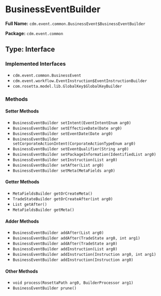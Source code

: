 # BusinessEventBuilder

**Full Name:** `cdm.event.common.BusinessEvent$BusinessEventBuilder`

**Package:** `cdm.event.common`

## Type: Interface

### Implemented Interfaces

- `cdm.event.common.BusinessEvent`
- `cdm.event.workflow.EventInstruction$EventInstructionBuilder`
- `com.rosetta.model.lib.GlobalKey$GlobalKeyBuilder`

### Methods

#### Setter Methods

- `BusinessEventBuilder setIntent(EventIntentEnum arg0)`
- `BusinessEventBuilder setEffectiveDate(Date arg0)`
- `BusinessEventBuilder setEventDate(Date arg0)`
- `BusinessEventBuilder setCorporateActionIntent(CorporateActionTypeEnum arg0)`
- `BusinessEventBuilder setEventQualifier(String arg0)`
- `BusinessEventBuilder setPackageInformation(IdentifiedList arg0)`
- `BusinessEventBuilder setInstruction(List arg0)`
- `BusinessEventBuilder setAfter(List arg0)`
- `BusinessEventBuilder setMeta(MetaFields arg0)`

#### Getter Methods

- `MetaFieldsBuilder getOrCreateMeta()`
- `TradeStateBuilder getOrCreateAfter(int arg0)`
- `List getAfter()`
- `MetaFieldsBuilder getMeta()`

#### Adder Methods

- `BusinessEventBuilder addAfter(List arg0)`
- `BusinessEventBuilder addAfter(TradeState arg0, int arg1)`
- `BusinessEventBuilder addAfter(TradeState arg0)`
- `BusinessEventBuilder addInstruction(List arg0)`
- `BusinessEventBuilder addInstruction(Instruction arg0, int arg1)`
- `BusinessEventBuilder addInstruction(Instruction arg0)`

#### Other Methods

- `void process(RosettaPath arg0, BuilderProcessor arg1)`
- `BusinessEventBuilder prune()`

